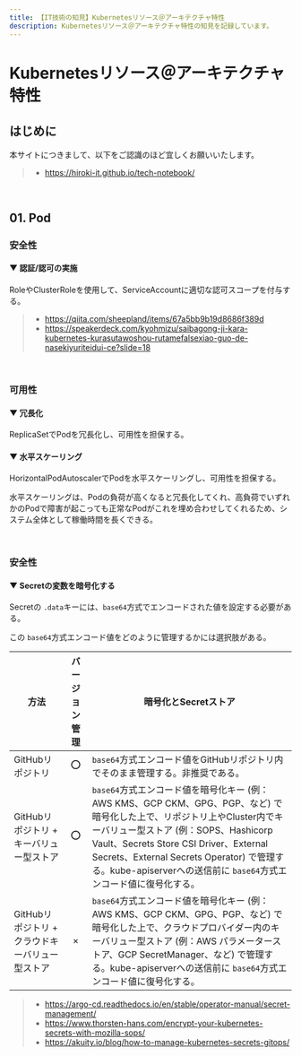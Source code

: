 ```yaml
---
title: 【IT技術の知見】Kubernetesリソース＠アーキテクチャ特性
description: Kubernetesリソース＠アーキテクチャ特性の知見を記録しています。
---
```


# Kubernetesリソース＠アーキテクチャ特性

## はじめに

本サイトにつきまして、以下をご認識のほど宜しくお願いいたします。

> - https://hiroki-it.github.io/tech-notebook/

<br>

## 01. Pod

### 安全性

#### ▼ 認証/認可の実施

RoleやClusterRoleを使用して、ServiceAccountに適切な認可スコープを付与する。

> - https://qiita.com/sheepland/items/67a5bb9b19d8686f389d
> - https://speakerdeck.com/kyohmizu/saibagong-ji-kara-kubernetes-kurasutawoshou-rutamefalsexiao-guo-de-nasekiyuriteidui-ce?slide=18

<br>

### 可用性

#### ▼ 冗長化

ReplicaSetでPodを冗長化し、可用性を担保する。

#### ▼ 水平スケーリング

HorizontalPodAutoscalerでPodを水平スケーリングし、可用性を担保する。

水平スケーリングは、Podの負荷が高くなると冗長化してくれ、高負荷でいずれかのPodで障害が起こっても正常なPodがこれを埋め合わせしてくれるため、システム全体として稼働時間を長くできる。

<br>

### 安全性

#### ▼ Secretの変数を暗号化する

Secretの `.data`キーには、`base64`方式でエンコードされた値を設定する必要がある。

この `base64`方式エンコード値をどのように管理するかには選択肢がある。

| 方法                                            | バージョン管理 | 暗号化とSecretストア                                                                                                                                                                                                                                                                                                         |
| ----------------------------------------------- | :------------: | ---------------------------------------------------------------------------------------------------------------------------------------------------------------------------------------------------------------------------------------------------------------------------------------------------------------------------- |
| GitHubリポジトリ                                |       ⭕️       | `base64`方式エンコード値をGitHubリポジトリ内でそのまま管理する。非推奨である。                                                                                                                                                                                                                                               |
| GitHubリポジトリ + キーバリュー型ストア         |       ⭕️       | `base64`方式エンコード値を暗号化キー (例：AWS KMS、GCP CKM、GPG、PGP、など) で暗号化した上で、リポジトリ上やCluster内でキーバリュー型ストア (例：SOPS、Hashicorp Vault、Secrets Store CSI Driver、External Secrets、External Secrets Operator) で管理する。kube-apiserverへの送信前に `base64`方式エンコード値に復号化する。 |
| GitHubリポジトリ + クラウドキーバリュー型ストア |       ×        | `base64`方式エンコード値を暗号化キー (例：AWS KMS、GCP CKM、GPG、PGP、など) で暗号化した上で、クラウドプロバイダー内のキーバリュー型ストア (例：AWS パラメーターストア、GCP SecretManager、など) で管理する。kube-apiserverへの送信前に `base64`方式エンコード値に復号化する。                                               |

> - https://argo-cd.readthedocs.io/en/stable/operator-manual/secret-management/
> - https://www.thorsten-hans.com/encrypt-your-kubernetes-secrets-with-mozilla-sops/
> - https://akuity.io/blog/how-to-manage-kubernetes-secrets-gitops/

<br>
